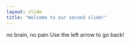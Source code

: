 ```yaml
---
layout: slide
title: "Welcome to our second slide!"
---
```

no brain, no pain
Use the left arrow to go back!
